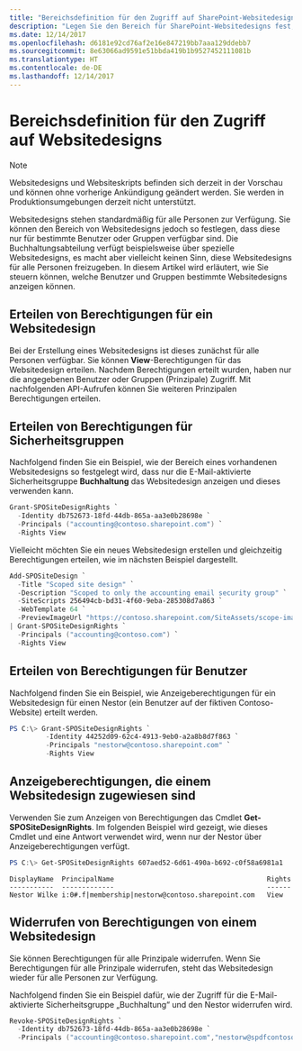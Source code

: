```yaml
---
title: "Bereichsdefinition für den Zugriff auf SharePoint-Websitedesigns"
description: "Legen Sie den Bereich für SharePoint-Websitedesigns fest, um zu steuern, wer diese anzeigen und darauf zugreifen kann."
ms.date: 12/14/2017
ms.openlocfilehash: d6181e92cd76af2e16e847219bb7aaa129ddebb7
ms.sourcegitcommit: 8e63066ad9591e51bbda419b1b9527452111081b
ms.translationtype: HT
ms.contentlocale: de-DE
ms.lasthandoff: 12/14/2017
---
```

# <a name="scoping-access-to-site-designs"></a>Bereichsdefinition für den Zugriff auf Websitedesigns

> [!NOTE]
> Websitedesigns und Websiteskripts befinden sich derzeit in der Vorschau und können ohne vorherige Ankündigung geändert werden. Sie werden in Produktionsumgebungen derzeit nicht unterstützt.

Websitedesigns stehen standardmäßig für alle Personen zur Verfügung. Sie können den Bereich von Websitedesigns jedoch so festlegen, dass diese nur für bestimmte Benutzer oder Gruppen verfügbar sind. Die Buchhaltungsabteilung verfügt beispielsweise über spezielle Websitedesigns, es macht aber vielleicht keinen Sinn, diese Websitedesigns für alle Personen freizugeben. In diesem Artikel wird erläutert, wie Sie steuern können, welche Benutzer und Gruppen bestimmte Websitedesigns anzeigen können.

## <a name="granting-rights-to-a-site-design"></a>Erteilen von Berechtigungen für ein Websitedesign

Bei der Erstellung eines Websitedesigns ist dieses zunächst für alle Personen verfügbar. Sie können **View**-Berechtigungen für das Websitedesign erteilen. Nachdem Berechtigungen erteilt wurden, haben nur die angegebenen Benutzer oder Gruppen (Prinzipale) Zugriff. Mit nachfolgenden API-Aufrufen können Sie weiteren Prinzipalen Berechtigungen erteilen.

## <a name="granting-rights-to-security-groups"></a>Erteilen von Berechtigungen für Sicherheitsgruppen

Nachfolgend finden Sie ein Beispiel, wie der Bereich eines vorhandenen Websitedesigns so festgelegt wird, dass nur die E-Mail-aktivierte Sicherheitsgruppe **Buchhaltung** das Websitedesign anzeigen und dieses verwenden kann.

```powershell
Grant-SPOSiteDesignRights `
  -Identity db752673-18fd-44db-865a-aa3e0b28698e `
  -Principals ("accounting@contoso.sharepoint.com") `
  -Rights View
```

Vielleicht möchten Sie ein neues Websitedesign erstellen und gleichzeitig Berechtigungen erteilen, wie im nächsten Beispiel dargestellt.

```powershell
Add-SPOSiteDesign `
  -Title "Scoped site design" `
  -Description "Scoped to only the accounting email security group" `
  -SiteScripts 256494cb-bd31-4f60-9eba-285308d7a863 `
  -WebTemplate 64 `
  -PreviewImageUrl "https://contoso.sharepoint.com/SiteAssets/scope-image.png" `
| Grant-SPOSiteDesignRights `
  -Principals ("accounting@contoso.com") `
  -Rights View
```

## <a name="granting-rights-to-users"></a>Erteilen von Berechtigungen für Benutzer

Nachfolgend finden Sie ein Beispiel, wie Anzeigeberechtigungen für ein Websitedesign für einen Nestor (ein Benutzer auf der fiktiven Contoso-Website) erteilt werden.

```powershell
PS C:\> Grant-SPOSiteDesignRights `
         -Identity 44252d09-62c4-4913-9eb0-a2a8b8d7f863 `
         -Principals "nestorw@contoso.sharepoint.com" `
         -Rights View
```

## <a name="viewing-rights-assigned-to-a-site-design"></a>Anzeigeberechtigungen, die einem Websitedesign zugewiesen sind

Verwenden Sie zum Anzeigen von Berechtigungen das Cmdlet **Get-SPOSiteDesignRights**. Im folgenden Beispiel wird gezeigt, wie dieses Cmdlet und eine Antwort verwendet wird, wenn nur der Nestor über Anzeigeberechtigungen verfügt.

```powershell
PS C:\> Get-SPOSiteDesignRights 607aed52-6d61-490a-b692-c0f58a6981a1
```

```
DisplayName  PrincipalName                                      Rights
-----------  -------------                                      ------
Nestor Wilke i:0#.f|membership|nestorw@contoso.sharepoint.com   View
```

## <a name="revoking-rights-from-a-site-design"></a>Widerrufen von Berechtigungen von einem Websitedesign

Sie können Berechtigungen für alle Prinzipale widerrufen. Wenn Sie Berechtigungen für alle Prinzipale widerrufen, steht das Websitedesign wieder für alle Personen zur Verfügung.

Nachfolgend finden Sie ein Beispiel dafür, wie der Zugriff für die E-Mail-aktivierte Sicherheitsgruppe „Buchhaltung“ und den Nestor widerrufen wird.

```powershell
Revoke-SPOSiteDesignRights `
  -Identity db752673-18fd-44db-865a-aa3e0b28698e `
  -Principals ("accounting@contoso.sharepoint.com","nestorw@spdfcontosodemo2.onmicrosoft.com") `
```
